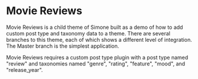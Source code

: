 # Movie Reviews

Movie Reviews is a child theme of Simone built as a demo of how to add custom post type and taxonomy data to a theme. There are several branches to this theme, each of which shows a different level of integration. The Master branch is the simplest application.

Movie Reviews requires a custom post type plugin with a post type named "review" and taxonomies named "genre", "rating", "feature", "mood", and "release_year".
